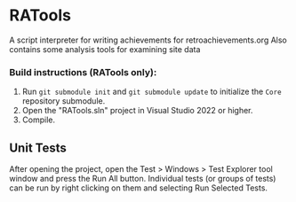 # RATools
A script interpreter for writing achievements for retroachievements.org
Also contains some analysis tools for examining site data

### Build instructions (RATools only):
1) Run `git submodule init` and `git submodule update` to initialize the `Core` repository submodule.
2) Open the "RATools.sln" project in Visual Studio 2022 or higher.
3) Compile.

## Unit Tests
After opening the project, open the Test > Windows > Test Explorer tool window and press the Run All button. Individual tests (or groups of tests) can be run by right clicking on them and selecting Run Selected Tests.
